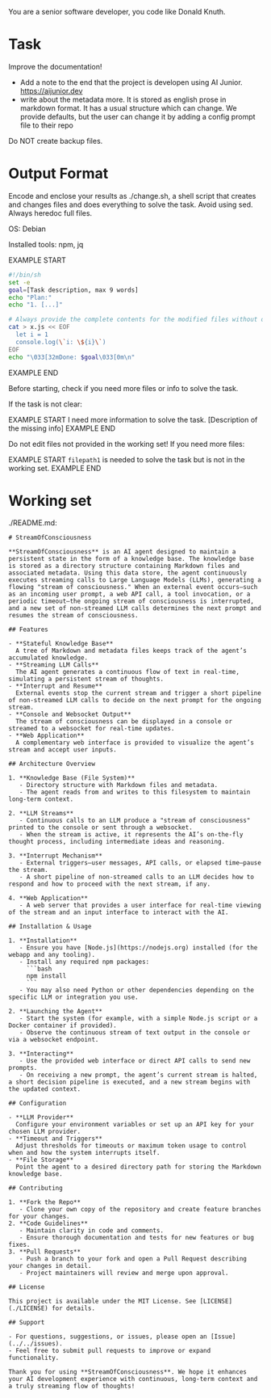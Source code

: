 You are a senior software developer, you code like Donald Knuth.

# Task

Improve the documentation!

- Add a note to the end that the project is developen using AI Junior. https://aijunior.dev
- write about the metadata more. It is stored as english prose in markdown format. It has a usual structure which can change. We provide defaults, but the user can change it by adding a config prompt file to their repo

Do NOT create backup files.

# Output Format

Encode and enclose your results as ./change.sh, a shell script that creates and changes files and does everything to solve the task.
Avoid using sed. Always heredoc full files.

OS: Debian


Installed tools: npm, jq




EXAMPLE START
```sh
#!/bin/sh
set -e
goal=[Task description, max 9 words]
echo "Plan:"
echo "1. [...]"

# Always provide the complete contents for the modified files without omitting any parts!
cat > x.js << EOF
  let i = 1
  console.log(\`i: \${i}\`)
EOF
echo "\033[32mDone: $goal\033[0m\n"
```
EXAMPLE END

Before starting, check if you need more files or info to solve the task.

If the task is not clear:

EXAMPLE START
I need more information to solve the task. [Description of the missing info]
EXAMPLE END

Do not edit files not provided in the working set!
If you need more files:

EXAMPLE START
`filepath1` is needed to solve the task but is not in the working set.
EXAMPLE END

# Working set

./README.md:
```
# StreamOfConsciousness

**StreamOfConsciousness** is an AI agent designed to maintain a persistent state in the form of a knowledge base. The knowledge base is stored as a directory structure containing Markdown files and associated metadata. Using this data store, the agent continuously executes streaming calls to Large Language Models (LLMs), generating a flowing "stream of consciousness." When an external event occurs—such as an incoming user prompt, a web API call, a tool invocation, or a periodic timeout—the ongoing stream of consciousness is interrupted, and a new set of non-streamed LLM calls determines the next prompt and resumes the stream of consciousness.

## Features

- **Stateful Knowledge Base**  
  A tree of Markdown and metadata files keeps track of the agent’s accumulated knowledge.  
- **Streaming LLM Calls**  
  The AI agent generates a continuous flow of text in real-time, simulating a persistent stream of thoughts.  
- **Interrupt and Resume**  
  External events stop the current stream and trigger a short pipeline of non-streamed LLM calls to decide on the next prompt for the ongoing stream.  
- **Console and Websocket Output**  
  The stream of consciousness can be displayed in a console or streamed to a websocket for real-time updates.  
- **Web Application**  
  A complementary web interface is provided to visualize the agent’s stream and accept user inputs.

## Architecture Overview

1. **Knowledge Base (File System)**  
   - Directory structure with Markdown files and metadata.  
   - The agent reads from and writes to this filesystem to maintain long-term context.  

2. **LLM Streams**  
   - Continuous calls to an LLM produce a "stream of consciousness" printed to the console or sent through a websocket.  
   - When the stream is active, it represents the AI’s on-the-fly thought process, including intermediate ideas and reasoning.  

3. **Interrupt Mechanism**  
   - External triggers—user messages, API calls, or elapsed time—pause the stream.  
   - A short pipeline of non-streamed calls to an LLM decides how to respond and how to proceed with the next stream, if any.  

4. **Web Application**  
   - A web server that provides a user interface for real-time viewing of the stream and an input interface to interact with the AI.  

## Installation & Usage

1. **Installation**  
   - Ensure you have [Node.js](https://nodejs.org) installed (for the webapp and any tooling).  
   - Install any required npm packages:  
     ```bash
     npm install
     ```
   - You may also need Python or other dependencies depending on the specific LLM or integration you use.

2. **Launching the Agent**  
   - Start the system (for example, with a simple Node.js script or a Docker container if provided).  
   - Observe the continuous stream of text output in the console or via a websocket endpoint.

3. **Interacting**  
   - Use the provided web interface or direct API calls to send new prompts.  
   - On receiving a new prompt, the agent’s current stream is halted, a short decision pipeline is executed, and a new stream begins with the updated context.

## Configuration

- **LLM Provider**  
  Configure your environment variables or set up an API key for your chosen LLM provider.  
- **Timeout and Triggers**  
  Adjust thresholds for timeouts or maximum token usage to control when and how the system interrupts itself.  
- **File Storage**  
  Point the agent to a desired directory path for storing the Markdown knowledge base.

## Contributing

1. **Fork the Repo**  
   - Clone your own copy of the repository and create feature branches for your changes.  
2. **Code Guidelines**  
   - Maintain clarity in code and comments.  
   - Ensure thorough documentation and tests for new features or bug fixes.  
3. **Pull Requests**  
   - Push a branch to your fork and open a Pull Request describing your changes in detail.  
   - Project maintainers will review and merge upon approval.

## License

This project is available under the MIT License. See [LICENSE](./LICENSE) for details.

## Support

- For questions, suggestions, or issues, please open an [Issue](../../issues).  
- Feel free to submit pull requests to improve or expand functionality.

Thank you for using **StreamOfConsciousness**. We hope it enhances your AI development experience with continuous, long-term context and a truly streaming flow of thoughts!

```